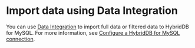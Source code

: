 # Import data using Data Integration

You can use [Data Integration](https://www.aliyun.com/product/cdp/) to import full data or filtered data to HybridDB for MySQL. For more information, see [Configure a HybridDB for MySQL connection]().

